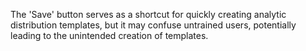 The 'Save' button serves as a shortcut for quickly creating analytic distribution templates, but it may confuse untrained users, potentially leading to the unintended creation of templates.